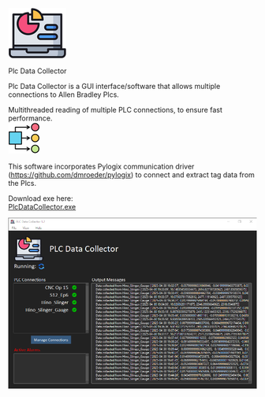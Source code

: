 
<img src=".//src//gui//imgs//data_icon.png">

Plc Data Collector

Plc Data Collector is a GUI interface/software that allows multiple connections to Allen Bradley Plcs.

Multithreaded reading of multiple PLC connections, to ensure fast performance. \
<img src=".//src//gui//imgs//parallel.png">

This software incorporates Pylogix communication driver (https://github.com/dmroeder/pylogix) to connect and extract tag data from the Plcs. 

Download exe here: \
[PlcDataCollector.exe](https://github.com/sillycrackers/PlcDataCollector/raw/refs/heads/master/dist/PlcDataCollector.zip)


<img src=".//src//gui//imgs//screenshot.png">

